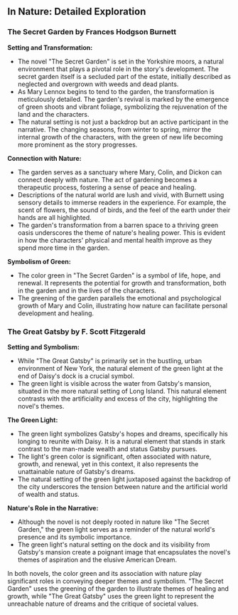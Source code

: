 ## In Nature: Detailed Exploration

### **The Secret Garden by Frances Hodgson Burnett**

**Setting and Transformation:**
- The novel "The Secret Garden" is set in the Yorkshire moors, a natural environment that plays a pivotal role in the story's development. The secret garden itself is a secluded part of the estate, initially described as neglected and overgrown with weeds and dead plants.
- As Mary Lennox begins to tend to the garden, the transformation is meticulously detailed. The garden's revival is marked by the emergence of green shoots and vibrant foliage, symbolizing the rejuvenation of the land and the characters.
- The natural setting is not just a backdrop but an active participant in the narrative. The changing seasons, from winter to spring, mirror the internal growth of the characters, with the green of new life becoming more prominent as the story progresses.

**Connection with Nature:**
- The garden serves as a sanctuary where Mary, Colin, and Dickon can connect deeply with nature. The act of gardening becomes a therapeutic process, fostering a sense of peace and healing.
- Descriptions of the natural world are lush and vivid, with Burnett using sensory details to immerse readers in the experience. For example, the scent of flowers, the sound of birds, and the feel of the earth under their hands are all highlighted.
- The garden's transformation from a barren space to a thriving green oasis underscores the theme of nature's healing power. This is evident in how the characters' physical and mental health improve as they spend more time in the garden.

**Symbolism of Green:**
- The color green in "The Secret Garden" is a symbol of life, hope, and renewal. It represents the potential for growth and transformation, both in the garden and in the lives of the characters.
- The greening of the garden parallels the emotional and psychological growth of Mary and Colin, illustrating how nature can facilitate personal development and healing.

### **The Great Gatsby by F. Scott Fitzgerald**

**Setting and Symbolism:**
- While "The Great Gatsby" is primarily set in the bustling, urban environment of New York, the natural element of the green light at the end of Daisy's dock is a crucial symbol.
- The green light is visible across the water from Gatsby's mansion, situated in the more natural setting of Long Island. This natural element contrasts with the artificiality and excess of the city, highlighting the novel's themes.

**The Green Light:**
- The green light symbolizes Gatsby's hopes and dreams, specifically his longing to reunite with Daisy. It is a natural element that stands in stark contrast to the man-made wealth and status Gatsby pursues.
- The light's green color is significant, often associated with nature, growth, and renewal, yet in this context, it also represents the unattainable nature of Gatsby's dreams.
- The natural setting of the green light juxtaposed against the backdrop of the city underscores the tension between nature and the artificial world of wealth and status.

**Nature's Role in the Narrative:**
- Although the novel is not deeply rooted in nature like "The Secret Garden," the green light serves as a reminder of the natural world's presence and its symbolic importance.
- The green light's natural setting on the dock and its visibility from Gatsby's mansion create a poignant image that encapsulates the novel's themes of aspiration and the elusive American Dream.

In both novels, the color green and its association with nature play significant roles in conveying deeper themes and symbolism. "The Secret Garden" uses the greening of the garden to illustrate themes of healing and growth, while "The Great Gatsby" uses the green light to represent the unreachable nature of dreams and the critique of societal values.